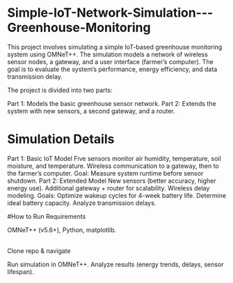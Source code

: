 # Simple-IoT-Network-Simulation---Greenhouse-Monitoring
This project involves simulating a simple IoT-based greenhouse monitoring system using OMNeT++. The simulation models a network of wireless sensor nodes, a gateway, and a user interface (farmer’s computer). The goal is to evaluate the system’s performance, energy efficiency, and data transmission delay.

The project is divided into two parts:

Part 1: Models the basic greenhouse sensor network.
Part 2: Extends the system with new sensors, a second gateway, and a router.

# Simulation Details
Part 1: Basic IoT Model
Five sensors monitor air humidity, temperature, soil moisture, and temperature.
Wireless communication to a gateway, then to the farmer’s computer.
Goal: Measure system runtime before sensor shutdown.
Part 2: Extended Model
New sensors (better accuracy, higher energy use).
Additional gateway + router for scalability.
Wireless delay modeling.
Goals:
Optimize wakeup cycles for 4-week battery life.
Determine ideal battery capacity.
Analyze transmission delays.

#How to Run
Requirements 

OMNeT++ (v5.6+), Python, matplotlib.

\
Clone repo & navigate

Run simulation in OMNeT++.
Analyze results (energy trends, delays, sensor lifespan).
